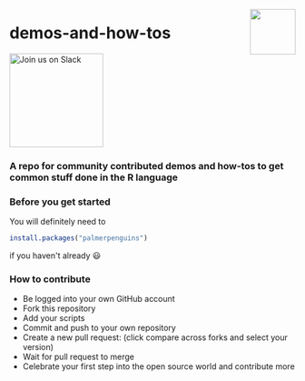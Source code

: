 <a alt="NHS-R Community's logo" href='https://nhsrcommunity.com/'><img src='https://nhs-r-community.github.io/assets/logo/nhsr-logo.png' align="right" height="80" /></a>

# demos-and-how-tos

<a href="https://join.slack.com/t/nhsrcommunity/shared_invite/zt-1e9394oqf-jHVOUf_8ZmMqGjGWsfPllw">
<img alt="Join us on Slack" src="https://raw.githubusercontent.com/netlify/netlify-cms/master/website/static/img/slack.png" width="165"/>
</a>

### A repo for community contributed demos and how-tos to get common stuff done in the R language

### Before you get started

You will definitely need to

```R
install.packages("palmerpenguins")
```

if you haven't already :smiley:

### How to contribute

- Be logged into your own GitHub account
- Fork this repository
- Add your scripts
- Commit and push to your own repository
- Create a new pull request: (click compare across forks and select your version)
- Wait for pull request to merge
- Celebrate your first step into the open source world and contribute more
